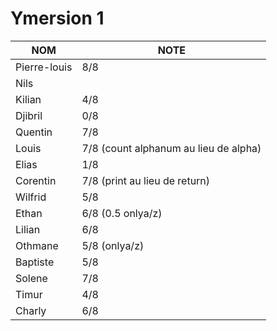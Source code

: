 # Ymersion 1

NOM | NOTE
|--|--|
Pierre-louis|8/8
Nils|
Kilian|4/8
Djibril|0/8
Quentin|7/8
Louis|7/8 (count alphanum au lieu de alpha)
Elias|1/8
Corentin|7/8 (print au lieu de return)
Wilfrid|5/8
Ethan|6/8 (0.5 onlya/z)
Lilian|6/8
Othmane|5/8 (onlya/z)
Baptiste|5/8
Solene|7/8
Timur|4/8
Charly|6/8